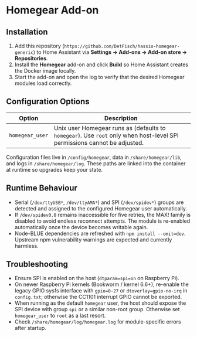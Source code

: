 # Homegear Add-on

## Installation
1. Add this repository (`https://github.com/DetFisch/hassio-homegear-generic`) to Home Assistant via **Settings → Add-ons → Add-on store → Repositories**.
2. Install the **Homegear** add-on and click **Build** so Home Assistant creates the Docker image locally.
3. Start the add-on and open the log to verify that the desired Homegear modules load correctly.

## Configuration Options
| Option          | Description                                                                                               |
|-----------------|-----------------------------------------------------------------------------------------------------------|
| `homegear_user` | Unix user Homegear runs as (defaults to `homegear`). Use `root` only when host-level SPI permissions cannot be adjusted. |

Configuration files live in `/config/homegear`, data in `/share/homegear/lib`, and logs in `/share/homegear/log`. These paths are linked into the container at runtime so upgrades keep your state.

## Runtime Behaviour
- Serial (`/dev/ttyUSB*`, `/dev/ttyAMA*`) and SPI (`/dev/spidev*`) groups are detected and assigned to the configured Homegear user automatically.
- If `/dev/spidev0.0` remains inaccessible for five retries, the MAX! family is disabled to avoid endless reconnect attempts. The module is re-enabled automatically once the device becomes writable again.
- Node-BLUE dependencies are refreshed with `npm install --omit=dev`. Upstream npm vulnerability warnings are expected and currently harmless.

## Troubleshooting
- Ensure SPI is enabled on the host (`dtparam=spi=on` on Raspberry Pi).
- On newer Raspberry Pi kernels (Bookworm / kernel 6.6+), re-enable the legacy GPIO sysfs interface with `gpio=0-27` or `dtoverlay=gpio-no-irq` in `config.txt`; otherwise the CC1101 interrupt GPIO cannot be exported.
- When running as the default `homegear` user, the host should expose the SPI device with group `spi` or a similar non-root group. Otherwise set `homegear_user` to `root` as a last resort.
- Check `/share/homegear/log/homegear.log` for module-specific errors after startup.
